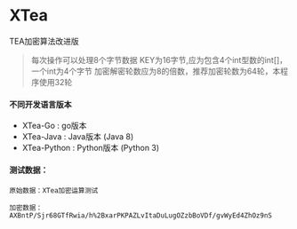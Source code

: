 # XTea

TEA加密算法改进版

> 每次操作可以处理8个字节数据
KEY为16字节,应为包含4个int型数的int[]，一个int为4个字节
加密解密轮数应为8的倍数，推荐加密轮数为64轮，本程序使用32轮

#### 不同开发语言版本
* XTea-Go     : go版本
* XTea-Java   : Java版本  (Java 8)
* XTea-Python : Python版本 (Python 3)

#### 测试数据：
```
原始数据：XTea加密运算测试

加密数据：AXBntP/Sjr68GTfRwia/h%2BxarPKPAZLvItaDuLugOZzbBoVDf/gvWyEd4ZhOz9nS
```

